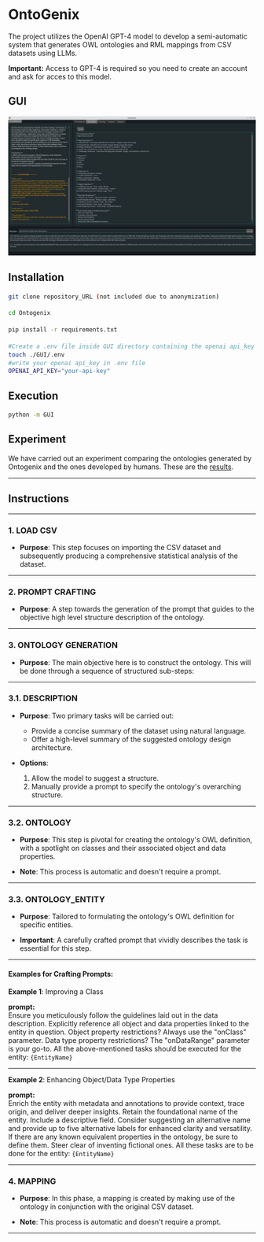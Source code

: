 # OntoGenix

The project utilizes the OpenAI GPT-4 model to develop a semi-automatic system that generates OWL ontologies and RML mappings from CSV datasets using LLMs. 

**Important:**
Access to GPT-4 is required so you need to create an account and ask for acces to this model.

## GUI

![GitHub Logo](./images/GUI.png)

## Installation

```bash
git clone repository_URL (not included due to anonymization)

cd Ontogenix

pip install -r requirements.txt

#Create a .env file inside GUI directory containing the openai api_key
touch ./GUI/.env
#write your openai api_key in .env file
OPENAI_API_KEY="your-api-key"
```

## Execution

```bash
python -m GUI
```

## Experiment

We have carried out an experiment comparing the ontologies generated by Ontogenix and the ones developed by humans. These are the [results](./experiment/README.md).

---

## Instructions

---

### **1. LOAD CSV**

- **Purpose**: This step focuses on importing the CSV dataset and subsequently producing a comprehensive statistical analysis of the dataset.

---

### **2. PROMPT CRAFTING**

- **Purpose**: A step towards the generation of the prompt that guides to the objective high level structure description of the ontology.

---
### **3. ONTOLOGY GENERATION**

- **Purpose**: The main objective here is to construct the ontology. This will be done through a sequence of structured sub-steps:

---

### **3.1. DESCRIPTION**

- **Purpose**: Two primary tasks will be carried out:
  - Provide a concise summary of the dataset using natural language.
  - Offer a high-level summary of the suggested ontology design architecture.

- **Options**:
  1. Allow the model to suggest a structure.
  2. Manually provide a prompt to specify the ontology's overarching structure.

---

### **3.2. ONTOLOGY**

- **Purpose**: This step is pivotal for creating the ontology's OWL definition, with a spotlight on classes and their associated object and data properties.
  
- **Note**: This process is automatic and doesn't require a prompt.

---

### **3.3. ONTOLOGY_ENTITY**

- **Purpose**: Tailored to formulating the ontology's OWL definition for specific entities.
  
- **Important**: A carefully crafted prompt that vividly describes the task is essential for this step.

---

#### **Examples for Crafting Prompts**:

**Example 1**: Improving a Class

**prompt:**  
Ensure you meticulously follow the guidelines laid out in the data description.
Explicitly reference all object and data properties linked to the entity in question.
Object property restrictions? Always use the "onClass" parameter.
Data type property restrictions? The "onDataRange" parameter is your go-to.
All the above-mentioned tasks should be executed for the entity: `{EntityName}`

---

**Example 2**: Enhancing Object/Data Type Properties

**prompt:**  
Enrich the entity with metadata and annotations to provide context, trace origin, and deliver deeper insights.
Retain the foundational name of the entity.
Include a descriptive field. Consider suggesting an alternative name and provide up to five alternative labels for enhanced clarity and versatility.
If there are any known equivalent properties in the ontology, be sure to define them. Steer clear of inventing fictional ones.
All these tasks are to be done for the entity: `{EntityName}`



---

### **4. MAPPING**

- **Purpose**: In this phase, a mapping is created by making use of the ontology in conjunction with the original CSV dataset.

- **Note**: This process is automatic and doesn't require a prompt.

---
